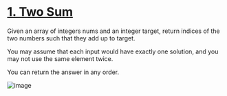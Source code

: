 # [1. Two Sum](https://leetcode.com/problems/two-sum/description/)

Given an array of integers nums and an integer target, return indices of the two numbers such that they add up to target.

You may assume that each input would have exactly one solution, and you may not use the same element twice.

You can return the answer in any order.

![image](https://github.com/Trilochna/Data-Structures-And-Algorithms-In-Java/assets/97858274/84dc5fa5-1881-45ed-9466-d569aa978af8)

